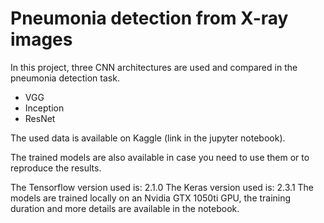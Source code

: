 # Pneumonia detection from X-ray images

In this project, three CNN architectures are used and compared in the pneumonia detection task.

 - VGG
 - Inception
 - ResNet

The used data is available on Kaggle (link in the jupyter notebook).

The trained models are also available in case you need to use them or to reproduce the results.

The Tensorflow version used is: 2.1.0
The Keras version used is: 2.3.1
The models are trained locally on an Nvidia GTX 1050ti GPU, the training duration and more details are available in the notebook.